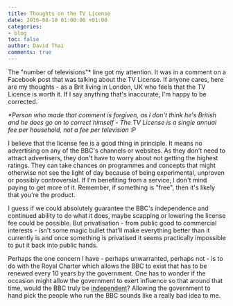 ```yaml
---
title: Thoughts on the TV License
date: 2016-08-10 01:00:00 +01:00
categories:
- blog
toc: false
author: David Thai
comments: true
---
```


The "number of televisions"* line got my attention. It was in a comment on a Facebook post that was talking about the TV License. If anyone cares, here are my thoughts - as a Brit living in London, UK who feels that the TV Licence is worth it. If I say anything that's inaccurate, I'm happy to be corrected.

_*Person who made that comment is forgiven, as I don't think he's British and he does go on to correct himself - The TV License is a single annual fee per household, not a fee per television_ :P

I believe that the license fee is a good thing in principle. It means no advertising on any of the BBC's channels or websites. As they don't need to attract advertisers, they don't have to worry about not getting the highest ratings. They can take chances on programmes and concepts that might otherwise not see the light of day because of being experimental, unproven or possibly controversial. If I'm benefiting from a service, I don't mind paying to get more of it. Remember, if something is "free", then it's likely that you're the product.

I guess if we could absolutely guarantee the BBC's independence and continued ability to do what it does, maybe scapping or lowering the license fee could be possible. But privatisation - from public good to commercial interests - isn't some magic bullet that'll make everything better than it currently is and once something is privatised it seems practically impossible to put it back into public hands.

Perhaps the one concern I have - perhaps unwarranted, perhaps not - is to do with the Royal Charter which allows the BBC to exist that has to be renewed every 10 years by the government. One has to wonder if the occasion might allow the government to exert influence so that around that time, would the BBC truly be [independent](https://www.theguardian.com/media/2016/mar/18/petition-keep-bbc-independent-signed-140000-people-four-days)? Allowing the government to hand pick the people who run the BBC sounds like a really bad idea to me.
